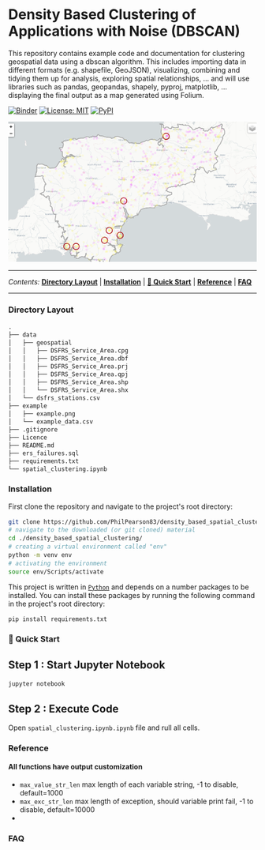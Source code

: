 # Density Based Clustering of Applications with Noise (DBSCAN)

This repository contains example code and documentation for clustering geospatial data using a dbscan algorithm. This includes importing data in different formats (e.g. shapefile, GeoJSON), visualizing, combining and tidying them up for analysis, exploring spatial relationships, ... and will use libraries such as pandas, geopandas, shapely, pyproj, matplotlib, ... displaying the final output as a map generated using Folium.

[![Binder](https://mybinder.org/badge_logo.svg)](https://mybinder.org/v2/gh/PhilPearson83/density_based_spatial_clustering/HEAD?filepath=spatial_clustering.ipynb)
<a href="https://github.com/PhilPearson83/density_based_spatial_clustering/blob/master/LICENSE"><img alt="License: MIT" src="https://img.shields.io/github/license/PhilPearson83/density_based_spatial_clustering"></a>
<a href="https://github.com/PhilPearson83/density_based_spatial_clustering"><img alt="PyPI" src="https://img.shields.io/badge/python-3.7+-blue.svg"></a>

![us](./example/example.png)

---

_Contents:_ **[Directory Layout](#Directory-Layout)** | **[Installation](#installation)** | **[🚀 Quick Start](#-quick-start)** | **[Reference](#reference)** | **[FAQ](#faq)**

---

### Directory Layout

```
.
├── data
│   ├── geospatial
│   │   ├── DSFRS_Service_Area.cpg
│   │   ├── DSFRS_Service_Area.dbf
│   │   ├── DSFRS_Service_Area.prj
│   │   ├── DSFRS_Service_Area.qpj
│   │   ├── DSFRS_Service_Area.shp
│   │   └── DSFRS_Service_Area.shx
│   └── dsfrs_stations.csv
├── example
│   ├── example.png
│   └── example_data.csv
├── .gitignore
├── Licence
├── README.md
├── ers_failures.sql
├── requirements.txt
└── spatial_clustering.ipynb
```

### Installation
First clone the repository and navigate to the project's root directory:
```bash
git clone https://github.com/PhilPearson83/density_based_spatial_clustering.git
# navigate to the downloaded (or git cloned) material
cd ./density_based_spatial_clustering/
# creating a virtual environment called "env"
python -m venv env
# activating the environment
source env/Scripts/activate
```

This project is written in [`Python`](https://www.python.org/) and depends on a number packages to be installed. You can install these packages by running the following command in the project's root directory:

```bash
pip install requirements.txt 
```
### 🚀 Quick Start

## Step 1 : Start Jupyter Notebook
```bash
jupyter notebook
```
## Step 2 : Execute Code 

Open `spatial_clustering.ipynb.ipynb` file and rull all cells.

### Reference

#### All functions have output customization
* `max_value_str_len` max length of each variable string, -1 to disable, default=1000
* `max_exc_str_len` max length of exception, should variable print fail, -1 to disable, default=10000
* 

### FAQ
